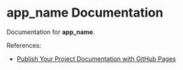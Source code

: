 # __app_name__ Documentation

Documentation for __app_name__.

References:
* [Publish Your Project Documentation with GitHub Pages](https://github.blog/2016-08-22-publish-your-project-documentation-with-github-pages/)
